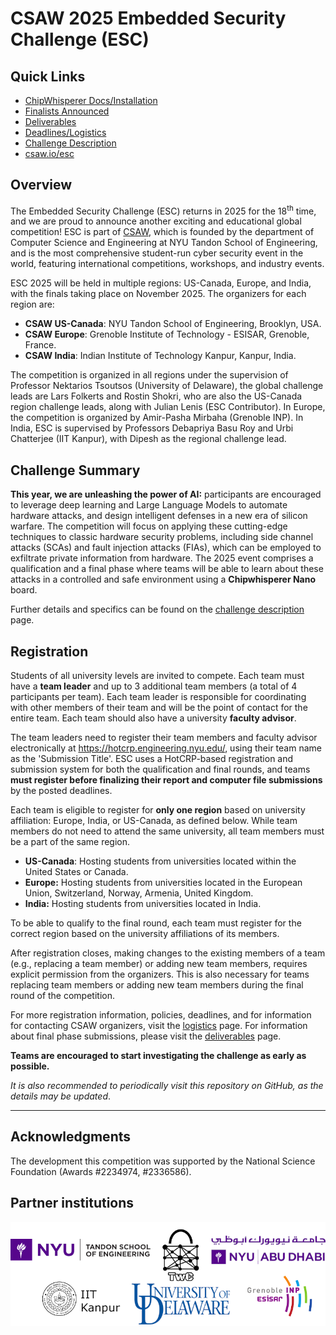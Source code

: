 CSAW 2025 Embedded Security Challenge (ESC)
===========================================

## Quick Links

* [ChipWhisperer Docs/Installation](https://chipwhisperer.readthedocs.io/en/latest/)
* [Finalists Announced](https://github.com/TrustworthyComputing/csaw_esc_2025/blob/main/finalists.md)
* [Deliverables](https://github.com/TrustworthyComputing/csaw_esc_2025/blob/main/deliverables.md)
* [Deadlines/Logistics](https://github.com/TrustworthyComputing/csaw_esc_2025/blob/main/logistics.md#competition-deadlines)
* [Challenge Description](https://github.com/TrustworthyComputing/csaw_esc_2025/blob/main/Challenge_Description.md)
* [csaw.io/esc](https://www.csaw.io/esc)

## Overview

The Embedded Security Challenge (ESC) returns in 2025 for the 18<sup>th</sup> time, and we are proud to announce another exciting and educational global competition! ESC is part of [CSAW](https://www.csaw.io/), which is founded by the department of Computer Science and Engineering at NYU Tandon School of Engineering, and is the most comprehensive student-run cyber security event in the world, featuring international competitions, workshops, and industry events.

ESC 2025 will be held in multiple regions: US-Canada, Europe, and India, with the finals taking place on November 2025. The organizers for each region are:

-   **CSAW US-Canada**: NYU Tandon School of Engineering, Brooklyn, USA.
-   **CSAW Europe**: Grenoble Institute of Technology - ESISAR, Grenoble, France.
-   **CSAW India**: Indian Institute of Technology Kanpur, Kanpur, India.

The competition is organized in all regions under the supervision of Professor Nektarios Tsoutsos (University of Delaware), the global challenge leads are Lars Folkerts and Rostin Shokri, who are also the US-Canada region challenge leads, along with Julian Lenis (ESC Contributor).
In Europe, the competition is organized by Amir-Pasha Mirbaha (Grenoble INP).
In India, ESC is supervised by Professors Debapriya Basu Roy and Urbi Chatterjee (IIT Kanpur), with Dipesh as the regional challenge lead.

## Challenge Summary

**This year, we are unleashing the power of AI:** participants are encouraged to leverage deep learning and Large Language Models to automate hardware attacks, and design intelligent defenses in a new era of silicon warfare. The competition will focus on applying these cutting-edge techniques to classic hardware security problems, including side channel attacks (SCAs) and fault injection attacks (FIAs), which can be employed to exfiltrate private information from hardware. The 2025 event comprises a qualification and a final phase where teams will be able to learn about these attacks in a controlled and safe environment using a **Chipwhisperer Nano**  board.

Further details and specifics can be found on the [challenge description](Challenge_Description.md) page.

## Registration

Students of all university levels are invited to compete. Each team must have a **team leader** and up to 3 additional team members (a total of 4 participants per team). Each team leader is responsible for coordinating with other members of their team and will be the point of contact for the entire team. Each team should also have a university **faculty advisor**.


The team leaders need to register their team members and faculty advisor electronically at https://hotcrp.engineering.nyu.edu/, using their team name as the 'Submission Title'. ESC uses a HotCRP-based registration and submission system for both the qualification and final rounds, and teams **must register before finalizing their report and computer file submissions** by the posted deadlines.


Each team is eligible to register for **only one region** based on university affiliation: Europe, India, or US-Canada, as defined below.
While team members do not need to attend the same university, all team members must be a part of the same region.

-   **US-Canada**: Hosting students from universities located within the United States or Canada.
-   **Europe:** Hosting students from universities located in the European Union, Switzerland, Norway, Armenia, United Kingdom.
-   **India:** Hosting students from universities located in India.

To be able to qualify to the final round, each team must register for the correct region based on the university affiliations of its members.


After registration closes, making changes to the existing members of a team (e.g., replacing a team member) or adding new team members, requires explicit permission from the organizers. This is also necessary for teams replacing team members or adding new team members during the final round of the competition.


For more registration information, policies, deadlines, and for information for contacting CSAW organizers, visit the [logistics](logistics.md) page. For information about final phase submissions, please visit the [deliverables](deliverables.md) page.

**Teams are encouraged to start investigating the challenge as early as possible.**

*It is also recommended to periodically visit this repository on GitHub, as the details may be updated*.

---

## Acknowledgments
The development this competition was supported by the National Science Foundation (Awards #2234974, #2336586).

## Partner institutions

<p align="center">
    <img src="./logos/logos.png" alt="logos"/>
</p>


[badge-license]: https://img.shields.io/badge/license-MIT-green.svg

